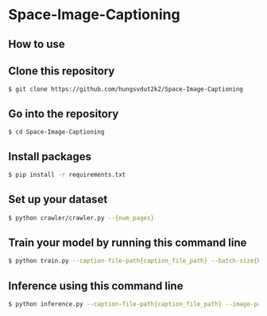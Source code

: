 # Space-Image-Captioning

## How to use

## Clone this repository

```$bash
$ git clone https://github.com/hungsvdut2k2/Space-Image-Captioning
```

## Go into the repository

```$bash
$ cd Space-Image-Captioning
```

## Install packages

```bash
$ pip install -r requirements.txt
```

## Set up your dataset

```bash
$ python crawler/crawler.py --{num_pages}
```

## Train your model by running this command line

```bash
$ python train.py --caption-file-path{caption_file_path} --batch-size{batch_size} --epochs{num_epochs} --model-name{model_name}
```

## Inference using this command line

```bash
$ python inference.py --caption-file-path{caption_file_path} --image-path{image_path} --check-point-path{check_point_path} --model-name{model_name}
```
